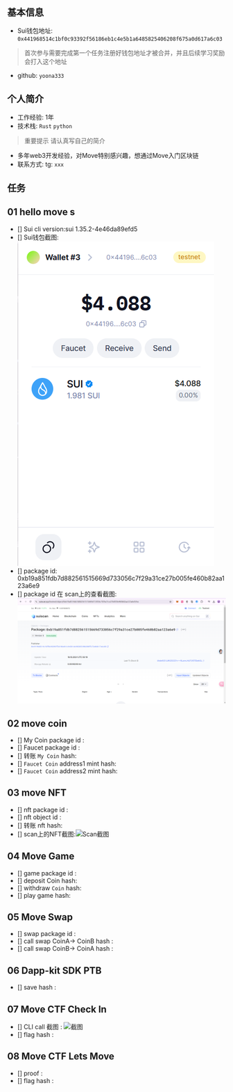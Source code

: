 ## 基本信息
- Sui钱包地址: `0x441968514c1bf0c93392f56186eb1c4e5b1a6485825406208f675a0d617a6c03`
> 首次参与需要完成第一个任务注册好钱包地址才被合并，并且后续学习奖励会打入这个地址
- github: `yoona333`

## 个人简介
- 工作经验: 1年
- 技术栈: `Rust` `python`
> 重要提示 请认真写自己的简介
- 多年web3开发经验，对Move特别感兴趣，想通过Move入门区块链
- 联系方式: tg: `xxx` 

## 任务

##   01 hello move  s
- [] Sui cli version:sui 1.35.2-4e46da89efd5
- [] Sui钱包截图: ![Sui钱包截图](./images/1.png)
- [] package id: 0xb19a851fdb7d882561515669d733056c7f29a31ce27b005fe460b82aa123a6e9
- [] package id 在 scan上的查看截图:![Scan截图](./images/2.png)

##   02 move coin
- [] My Coin package id : 
- [] Faucet package id : 
- [] 转账 `My Coin` hash:
- [] `Faucet Coin` address1 mint hash:
- [] `Faucet Coin` address2 mint hash:

##   03 move NFT
- [] nft package id :
- [] nft object id : 
- [] 转账 nft  hash:
- [] scan上的NFT截图:![Scan截图](./images/你的图片地址)

##   04 Move Game
- [] game package id :
- [] deposit Coin hash:
- [] withdraw `Coin` hash:
- [] play game hash:

##   05 Move Swap
- [] swap package id :
- [] call swap CoinA-> CoinB  hash :
- [] call swap CoinB-> CoinA  hash :

##   06 Dapp-kit SDK PTB
- [] save hash :

##   07 Move CTF Check In
- [] CLI call 截图 : ![截图](./images/你的图片地址)
- [] flag hash :

##   08 Move CTF Lets Move
- [] proof : 
- [] flag hash :

